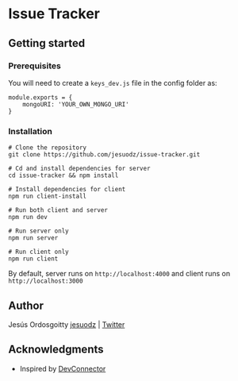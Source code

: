 # Issue Tracker

## Getting started

### Prerequisites
You will need to create a `keys_dev.js` file in the config folder as:
```
module.exports = {
    mongoURI: 'YOUR_OWN_MONGO_URI'
}
```

### Installation

```
# Clone the repository
git clone https://github.com/jesuodz/issue-tracker.git

# Cd and install dependencies for server
cd issue-tracker && npm install

# Install dependencies for client
npm run client-install

# Run both client and server
npm run dev

# Run server only
npm run server

# Run client only
npm run client
```

By default, server runs on `http://localhost:4000` and client runs on `http://localhost:3000`

## Author
Jesús Ordosgoitty [jesuodz](https://jesuodz.github.io) | [Twitter](https://twitter.com/jesuodz)

## Acknowledgments

* Inspired by [DevConnector](https://github.com/bradtraversy/devconnector)
